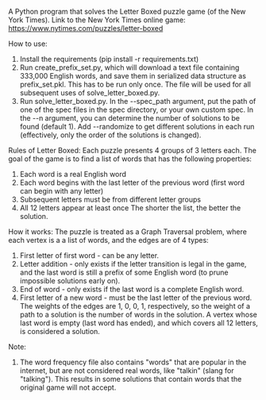 A Python program that solves the Letter Boxed puzzle game (of the New York Times).
Link to the New York Times online game: https://www.nytimes.com/puzzles/letter-boxed

How to use:
1. Install the requirements (pip install -r requirements.txt)
2. Run create_prefix_set.py, which will download a text file containing 333,000 English words, and save them in serialized data structure as prefix_set.pkl.
   This has to be run only once. The file will be used for all subsequent uses of solve_letter_boxed.py.
3. Run solve_letter_boxed.py.
   In the --spec_path argument, put the path of one of the spec files in the spec directory, or your own custom spec.
   In the --n argument, you can determine the number of solutions to be found (default 1).
   Add --randomize to get different solutions in each run (effectively, only the order of the solutions is changed).

Rules of Letter Boxed:
Each puzzle presents 4 groups of 3 letters each.
The goal of the game is to find a list of words that has the following properties:
1. Each word is a real English word
2. Each word begins with the last letter of the previous word (first word can begin with any letter)
3. Subsequent letters must be from different letter groups
4. All 12 letters appear at least once
The shorter the list, the better the solution.

How it works:
The puzzle is treated as a Graph Traversal problem, where each vertex is a a list of words, and the edges are of 4 types:
1. First letter of first word - can be any letter.
2. Letter addition - only exists if the letter transition is legal in the game, and the last word is still a prefix of some English word (to prune impossible solutions early on).
3. End of word - only exists if the last word is a complete English word.
4. First letter of a new word - must be the last letter of the previous word.
The weights of the edges are 1, 0, 0, 1, respectively, so the weight of a path to a solution is the number of words in the solution.
A vertex whose last word is empty (last word has ended), and which covers all 12 letters, is considered a solution.

Note:
1. The word frequency file also contains "words" that are popular in the internet, but are not considered real words, like "talkin" (slang for "talking"). This results in some solutions that contain words that the original game will not accept.

